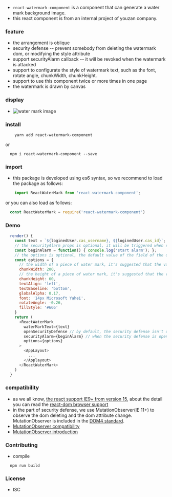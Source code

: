 
- `react-watermark-component` is a component that can generate a water mark background image.
- this react component is from an internal project of youzan company.

### feature
- the arrangement is oblique
- security defense -- prevent somebody from deleting the watermark dom, or modifying the style attribute
- support securityAlarm callback -- it will be revoked when the watermark is attacked
- support to configurate the style of watermark text, such as the font, rotate angle, chunkWidth, chunkHeight.
- support to use this component twice or more times in one page
- the watermark is drawn by canvas

### display
- ![water mark image](http://okup5z621.bkt.clouddn.com/watermark.jpeg)

### install

```shell
    yarn add react-watermark-component
```
or

```shell
  npm i react-watermark-component --save
```

### import
- this package is developed using es6 syntax, so we recommend to load the package as follows:

```javascript
    import ReactWaterMark from 'react-watermark-component';
```

or you can also load as follows:

```javascript
  const ReactWaterMark = require('react-watermark-component')
```

### Demo

```javascript
  render() {
    const text = `${loginedUser.cas_username}, ${loginedUser.cas_id}`;
    // the securityAlarm props is optional, it will be triggered when someone is deleting the water mark dom or modifying the style attribute of the water mark dom.
    const beginAlarm = function() { console.log('start alarm'); };
    // the options is optional, the default value of the field of the options object is as follows.
    const options = {
      // the width of a piece of water mark, it's suggested that the value is more than the real width, such as the real width is 150, correspondingly the chunkWidth is 200
      chunkWidth: 200,
      // the height of a piece of water mark, it's suggested that the value is at least four times than the font-size of the real water mark text
      chunkHeight: 60,
      textAlign: 'left',
      textBaseline: 'bottom',
      globalAlpha: 0.17,
      font: '14px Microsoft Yahei',
      rotateAngle: -0.26,
      fillStyle: '#666'
    }
    return (
      <ReactWaterMark
        waterMarkText={text}
        openSecurityDefense // by default, the security defense isn't opened
        securityAlarm={beginAlarm} // when the security defense is opened and water mark is attacked, the securityAlarm callback will be called.
        options={options}
      >
        <AppLayout>
          ...
        </Applayout>
      </ReactWaterMark>
    )
  }
```

### compatibility
- as we all know, [the react support IE9+ from version 15](https://reactjs.org/blog/2016/01/12/discontinuing-ie8-support.html), about the detail you can read the [react-dom browser support](https://reactjs.org/docs/react-dom.html#browser-support)
- in the part of security defense, we use MutationObserver(IE 11+) to observe the dom deleting and the dom attribute change. MutationObserver is included in the [DOM4 standard](https://dom.spec.whatwg.org/#mutationobserver).
- [MutationObserver compatibility](https://caniuse.com/#search=MutationObserver)
- [MutationObserver introduction](https://developer.mozilla.org/en-US/docs/Web/API/MutationObserver)


### Contributing
- compile

```shell
  npm run build
```

### License
- ISC
